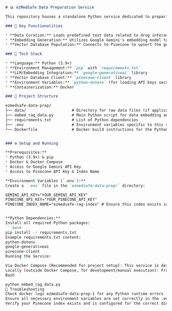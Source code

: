 

```markdown
# 📊 ezMedSafe Data Preparation Service

This repository houses a standalone Python service dedicated to preparing data for the `ezMedSafe` AI agents. Its primary function is to generate vector embeddings from curated text data and upload them to the Pinecone vector database. This forms the Retrieval-Augmented Generation (RAG) knowledge base for the AI agents.

### 🌟 Key Functionalities

* **Data Curation:** Loads predefined text data related to drug interactions, mechanisms, and clinical implications.
* **Embedding Generation:** Utilizes Google Gemini's embedding model to convert text content into high-dimensional vector representations.
* **Vector Database Population:** Connects to Pinecone to upsert the generated embeddings along with relevant metadata, making them searchable by the AI agents.

### 🚀 Tech Stack

* **Language:** Python (3.9+)
* **Environment Management:** `pip` with `requirements.txt`
* **LLM/Embedding Integration:** `google-generativeai` library
* **Vector Database Client:** `pinecone-client` library
* **Environment Variables:** `python-dotenv` (for loading API keys securely)
* **Containerization:** Docker

### 📂 Project Structure

ezmedsafe-data-prep/
├── data/                    # Directory for raw data files (if applicable)
├── embed_rag_data.py        # Main Python script for data embedding and Pinecone upsertion
├── requirements.txt         # List of Python dependencies
├── .env                     # Environment variables specific to this service
└── Dockerfile               # Docker build instructions for the Python environment


### ⚙️ Setup and Running

**Prerequisites:**
* Python (3.9+) & pip
* Docker & Docker Compose
* Access to Google Gemini API Key
* Access to Pinecone API Key & Index Name

**Environment Variables (`.env`):**
Create a `.env` file in the `ezmedsafe-data-prep/` directory:

GEMINI_API_KEY="YOUR_GEMINI_API_KEY"
PINECONE_API_KEY="YOUR_PINECONE_API_KEY"
PINECONE_INDEX_NAME="ezmedsafe-rag-index" # Ensure this index exists in Pinecone


**Python Dependencies:**
Install all required Python packages:
```bash
pip install -r requirements.txt
Example requirements.txt content:
python-dotenv
google-generativeai
pinecone-client
Running the Service:

Via Docker Compose (Recommended for project setup): This service is designed to run as part of your main docker-compose up command. It will execute its CMD (typically python embed_rag_data.py) within its Docker container.
Locally (outside Docker Compose, for development/manual execution): From the ezmedsafe-data-prep/ directory:
Bash

python embed_rag_data.py
🐛 Troubleshooting
Check docker logs ezmedsafe-data-prep-1 for any Python runtime errors (e.g., ModuleNotFoundError).
Ensure all necessary environment variables are set correctly in the .env file.
Verify your Pinecone index exists and is configured for the correct dimension.

